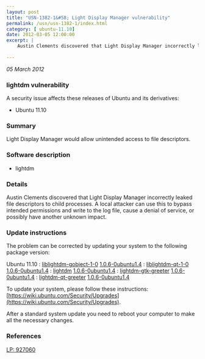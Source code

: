 ```yaml
---
layout: post
title: "USN-1382-1&#58; Light Display Manager vulnerability"
permalink: /usn/usn-1382-1/index.html
category: [ ubuntu-11.10]
date: 2012-03-05 12:00:00
excerpt: |
    Austin Clements discovered that Light Display Manager incorrectly leaked file descriptors to child processes. A local attacker can use this to bypass intended permissions and write to the log file, cause a denial of service, or possibly have another unknown impact. 
    
--- 
```

 
 

*05 March 2012*

### lightdm vulnerability

A security issue affects these releases of Ubuntu and its derivatives:

* Ubuntu 11.10

### Summary

Light Display Manager would allow unintended access to file descriptors. 

### Software description

* lightdm 

### Details

Austin Clements discovered that Light Display Manager incorrectly leaked file descriptors to child processes. A local attacker can use this to bypass intended permissions and write to the log file, cause a denial of service, or possibly have another unknown impact. 

### Update instructions

The problem can be corrected by updating your system to the following package version:

Ubuntu 11.10
 : [liblightdm-gobject-1-0](https://launchpad.net/ubuntu/+source/lightdm) <span> [1.0.6-0ubuntu1.4](https://launchpad.net/ubuntu/+source/lightdm/1.0.6-0ubuntu1.4) </span> 
 : [liblightdm-qt-1-0](https://launchpad.net/ubuntu/+source/lightdm) <span> [1.0.6-0ubuntu1.4](https://launchpad.net/ubuntu/+source/lightdm/1.0.6-0ubuntu1.4) </span> 
 : [lightdm](https://launchpad.net/ubuntu/+source/lightdm) <span> [1.0.6-0ubuntu1.4](https://launchpad.net/ubuntu/+source/lightdm/1.0.6-0ubuntu1.4) </span> 
 : [lightdm-gtk-greeter](https://launchpad.net/ubuntu/+source/lightdm) <span> [1.0.6-0ubuntu1.4](https://launchpad.net/ubuntu/+source/lightdm/1.0.6-0ubuntu1.4) </span> 
 : [lightdm-qt-greeter](https://launchpad.net/ubuntu/+source/lightdm) <span> [1.0.6-0ubuntu1.4](https://launchpad.net/ubuntu/+source/lightdm/1.0.6-0ubuntu1.4) </span> 

To update your system, please follow these instructions: [https://wiki.ubuntu.com/Security/Upgrades](https://wiki.ubuntu.com/Security/Upgrades).

After a standard system update you need to reboot your computer to make all the necessary changes. 

### References

 
 [LP: 927060](https://launchpad.net/bugs/927060)
 

